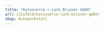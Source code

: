 ```yaml
---
title: "Karosserie + Lack Brixner GmbH"
url: /ilsfeld/karosserie-lack-brixner-gmbh/
shop: Autowerkstatt
---
```

